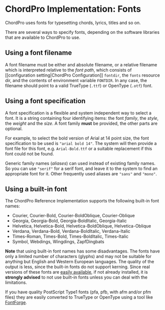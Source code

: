 # ChordPro Implementation: Fonts

ChordPro uses fonts for typesetting chords, lyrics, titles and so on.

There are several ways to specify fonts, depending on the software
libraries that are available to ChordPro to use.

## Using a font filename

A font filename must be either and absolute filename, or a relative
filename which is interpreted relative to the _font path_, which
consists of [[configuration setting|ChordPro Configuration]]
`fontdir`, the `fonts` resource dir, and the contents of environment
variable `FONTDIR`. In any case, the filename should point to a valid
TrueType (`.ttf`) or OpenType (`.otf`) font.

## Using a font specification

A font specification is a flexible and system independent way to
select a font. It is a string containing four identifying items: the
font *family*, the *style*, the *weight* and the *size*. A font family
**must** be provided, the other parts are optional.

For example, to select the bold version of Arial at 14 point size, the
font specification to be used is `"arial bold 14"`. The system will
then provide a font file for this font, e.g. `Arial-Bold.ttf` or a
suitable replacement if this font could not be found.

Generic family names (*aliases*) can used instead of existing family
names. So you can use `"serif"` for a serif font, and leave it to the
system to find an appropriate font for it. Other frequently used
aliases are `"sans"` and `"mono"`.

## Using a built-in font

The ChordPro Reference Implementation supports the following built-in
font names:

* Courier, Courier-Bold, Courier-BoldOblique, Courier-Oblique
* Georgia, Georgia-Bold, Georgia-BoldItalic, Georgia-Italic
* Helvetica, Helvetica-Bold, Helvetica-BoldOblique, Helvetica-Oblique
* Verdana, Verdana-Bold, Verdana-BoldItalic, Verdana-Italic
* Times-Roman, Times-Bold, Times-BoldItalic, Times-Italic 
* Symbol, Webdings, Wingdings, ZapfDingbats

**Note** that using built-in font names has some disadvantages. The
fonts have only a limited number of characters (glyphs) and may not be
suitable for anything but English and Western European languages. The
quality of the output is less, since the built-in fonts do not support
kerning. Since real versions of these fonts are [easily
available](http://mscorefonts2.sourceforge.net/), if not already
installed, it is **strongly advised** to not use built-in fonts unless
you can deal with the limitations.

If you have quality PostScript Type1 fonts (pfa, pfb, with afm and/or
pfm files) they are easily converted to TrueType or OpenType using a
tool like [FontForge](https://fontforge.github.io/).
